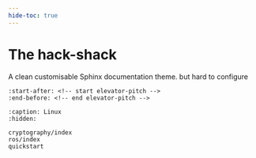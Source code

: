 ```yaml
---
hide-toc: true
---
```


# The hack-shack

A clean customisable Sphinx documentation theme.
but hard to configure 

```{include} ../README.md
:start-after: <!-- start elevator-pitch -->
:end-before: <!-- end elevator-pitch -->
```


```{toctree}
:caption: Linux
:hidden:

cryptography/index
ros/index
quickstart
```